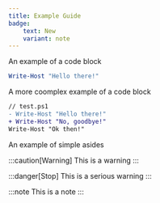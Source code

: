 ```yaml
---
title: Example Guide
badge:
	text: New
	variant: note
---
```


An example of a code block

```powershell
Write-Host "Hello there!"
```

A more coomplex example of a code block

```diff lang="powershell"
// test.ps1
- Write-Host "Hello there!"
+ Write-Host "No, goodbye!"
Write-Host "Ok then!"
```
An example of simple asides

:::caution[Warning]
This is a warning
:::

:::danger[Stop]
This is a serious warning
:::

:::note
This is a note
:::